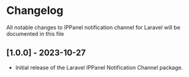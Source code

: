 # Changelog

All notable changes to IPPanel notification channel for Laravel will be documented in this file

## [1.0.0] - 2023-10-27

- Initial release of the Laravel IPPanel Notification Channel package.